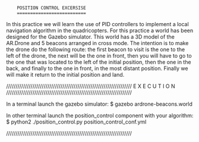 		POSITION CONTROL EXCERSISE
		==========================

In this practice we will learn the use of PID controllers to implement a local navigation algorithm in the quadricopters.
For this practice a world has been designed for the Gazebo simulator. This world has a 3D model of the AR.Drone and 5 beacons arranged in cross mode. The intention is to make the drone do the following route: the first beacon to visit is the one to the left of the drone, the next will be the one in front, then you will have to go to the one that was located to the left of the initial position, then the one in the back, and finally to the one in front, in the most distant position. Finally we will make it return to the initial position and land.

///////////////////////////////////////////////////////////////////
 			E X E C U T I O N 
///////////////////////////////////////////////////////////////////

In a terminal launch the gazebo simulator:
$ gazebo ardrone-beacons.world

In other terminal launch the position_control component with your algorithm:
$ python2 ./position_control.py position_control_conf.yml


///////////////////////////////////////////////////////////////////
